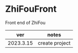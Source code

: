 # ZhiFouFront
Front end of ZhiFou

| ver       | notes          |
| --------- | -------------- |
| 2023.3.15 | create project |
